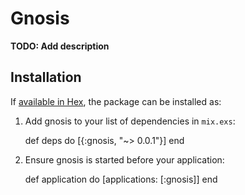 # Gnosis

**TODO: Add description**

## Installation

If [available in Hex](https://hex.pm/docs/publish), the package can be installed as:

  1. Add gnosis to your list of dependencies in `mix.exs`:

        def deps do
          [{:gnosis, "~> 0.0.1"}]
        end

  2. Ensure gnosis is started before your application:

        def application do
          [applications: [:gnosis]]
        end

